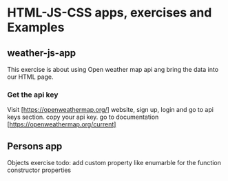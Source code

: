 # HTML-JS-CSS apps, exercises and Examples

## weather-js-app
This exercise is about using Open weather map api ang bring the data into our HTML page.

### Get the api key
Visit [https://openweathermap.org/] website, sign up, login and go to api keys section. copy your api key.
go to documentation [https://openweathermap.org/current]

## Persons app
Objects exercise
todo: add custom property like enumarble for the function constructor properties